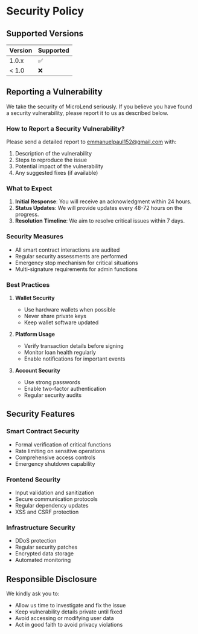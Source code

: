 # Security Policy

## Supported Versions

| Version | Supported          |
| ------- | ------------------ |
| 1.0.x   | :white_check_mark: |
| < 1.0   | :x:                |

## Reporting a Vulnerability

We take the security of MicroLend seriously. If you believe you have found a security vulnerability, please report it to us as described below.

### How to Report a Security Vulnerability?

Please send a detailed report to emmanuelpaul152@gmail.com with:

1. Description of the vulnerability
2. Steps to reproduce the issue
3. Potential impact of the vulnerability
4. Any suggested fixes (if available)

### What to Expect

1. **Initial Response**: You will receive an acknowledgment within 24 hours.
2. **Status Updates**: We will provide updates every 48-72 hours on the progress.
3. **Resolution Timeline**: We aim to resolve critical issues within 7 days.

### Security Measures

- All smart contract interactions are audited
- Regular security assessments are performed
- Emergency stop mechanism for critical situations
- Multi-signature requirements for admin functions

### Best Practices

1. **Wallet Security**

   - Use hardware wallets when possible
   - Never share private keys
   - Keep wallet software updated

2. **Platform Usage**

   - Verify transaction details before signing
   - Monitor loan health regularly
   - Enable notifications for important events

3. **Account Security**
   - Use strong passwords
   - Enable two-factor authentication
   - Regular security audits

## Security Features

### Smart Contract Security

- Formal verification of critical functions
- Rate limiting on sensitive operations
- Comprehensive access controls
- Emergency shutdown capability

### Frontend Security

- Input validation and sanitization
- Secure communication protocols
- Regular dependency updates
- XSS and CSRF protection

### Infrastructure Security

- DDoS protection
- Regular security patches
- Encrypted data storage
- Automated monitoring

## Responsible Disclosure

We kindly ask you to:

- Allow us time to investigate and fix the issue
- Keep vulnerability details private until fixed
- Avoid accessing or modifying user data
- Act in good faith to avoid privacy violations
